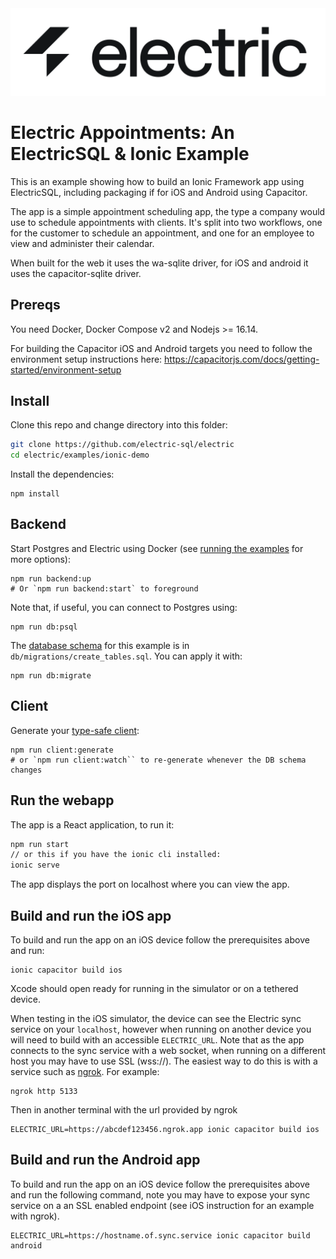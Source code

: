 <a href="https://electric-sql.com">
  <picture>
    <source media="(prefers-color-scheme: dark)"
        srcset="https://raw.githubusercontent.com/electric-sql/meta/main/identity/ElectricSQL-logo-light-trans.svg"
    />
    <source media="(prefers-color-scheme: light)"
        srcset="https://raw.githubusercontent.com/electric-sql/meta/main/identity/ElectricSQL-logo-black.svg"
    />
    <img alt="ElectricSQL logo"
        src="https://raw.githubusercontent.com/electric-sql/meta/main/identity/ElectricSQL-logo-black.svg"
    />
  </picture>
</a>

# Electric Appointments: An ElectricSQL & Ionic Example

This is an example showing how to build an Ionic Framework app using ElectricSQL, including packaging if for iOS and Android using Capacitor.

The app is a simple appointment scheduling app, the type a company would use to schedule appointments with clients. It's split into two workflows, one for the customer to schedule an appointment, and one for an employee to view and administer their calendar.

When built for the web it uses the wa-sqlite driver, for iOS and android it uses the capacitor-sqlite driver.

## Prereqs

You need Docker, Docker Compose v2 and Nodejs >= 16.14.

For building the Capacitor iOS and Android targets you need to follow the environment setup instructions here: https://capacitorjs.com/docs/getting-started/environment-setup

## Install

Clone this repo and change directory into this folder:

```sh
git clone https://github.com/electric-sql/electric
cd electric/examples/ionic-demo
```

Install the dependencies:

```shell
npm install
```

## Backend

Start Postgres and Electric using Docker (see [running the examples](https://electric-sql.com/docs/examples/notes/running) for more options):

```shell
npm run backend:up
# Or `npm run backend:start` to foreground
```

Note that, if useful, you can connect to Postgres using:

```shell
npm run db:psql
```

The [database schema](https://electric-sql.com/docs/usage/data-modelling) for this example is in `db/migrations/create_tables.sql`.
You can apply it with:

```shell
npm run db:migrate
```

## Client

Generate your [type-safe client](https://electric-sql.com/docs/usage/data-access/client):

```shell
npm run client:generate
# or `npm run client:watch`` to re-generate whenever the DB schema changes
```

## Run the webapp

The app is a React application, to run it:

```bash
npm run start
// or this if you have the ionic cli installed:
ionic serve
```

The app displays the port on localhost where you can view the app.

## Build and run the iOS app

To build and run the app on an iOS device follow the prerequisites above and run:

```
ionic capacitor build ios
```

Xcode should open ready for running in the simulator or on a tethered device.

When testing in the iOS simulator, the device can see the Electric sync service on your `localhost`, however when running on another device you will need to build with an accessible `ELECTRIC_URL`. Note that as the app connects to the sync service with a web socket, when running on a different host you may have to use SSL (wss://). The easiest way to do this is with a service such as [ngrok](http://ngrok.com). For example:

```
ngrok http 5133
```

Then in another terminal with the url provided by ngrok

```
ELECTRIC_URL=https://abcdef123456.ngrok.app ionic capacitor build ios
```

## Build and run the Android app

To build and run the app on an iOS device follow the prerequisites above and run the following command, note you may have to expose your sync service on a an SSL enabled endpoint (see iOS instruction for an example with ngrok).

```
ELECTRIC_URL=https://hostname.of.sync.service ionic capacitor build android
```
